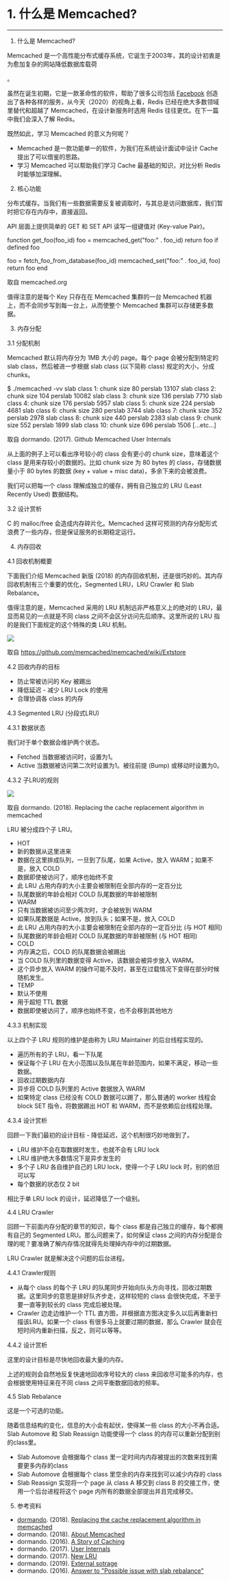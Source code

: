 # 1. 什么是 Memcached?



---

1. 什么是 Memcached?

Memcached 是一个高性能分布式缓存系统，它诞生于2003年，其的设计初衷是为愈加复杂的网站降低数据库载荷

。

虽然在诞生初期，它是一款革命性的软件，帮助了很多公司包括 [Facebook](https://www.facebook.com/notes/facebook-engineering/scaling-memcached-at-facebook/39391378919/) 创造出了各种各样的服务，从今天（2020）的视角上看，Redis 已经在绝大多数领域里替代和超越了 Memcached，在设计新服务时选用 Redis 往往更优。在下一篇中我们会深入了解 Redis。

既然如此，学习 Memcached 的意义为何呢？

- Memcached 是一款功能单一的软件，为我们在系统设计面试中设计 Cache 提出了可以借鉴的思路。
- 学习 Memcached 可以帮助我们学习 Cache 最基础的知识，对比分析 Redis 时能够加深理解。

2. 核心功能

分布式缓存。当我们有一些数据需要反复被调取时，与其总是访问数据库，我们暂时把它存在内存中，直接返回。

API 层面上提供简单的 GET 和 SET API 读写一组键值对 (Key-value Pair)。

function get_foo(foo_id)
foo = memcached_get("foo:" . foo_id)
return foo if defined foo

foo = fetch_foo_from_database(foo_id)
memcached_set("foo:" . foo_id, foo)
return foo
end

取自 memcached.org

值得注意的是每个 Key 只存在在 Memcached 集群的一台 Memcached 机器上，而不会同步写到每一台上，从而使整个 Memcached 集群可以存储更多数据。

3. 内存分配

3.1 分配机制

Memcached 默认将内存分为 1MB 大小的 page。每个 page 会被分配到特定的 slab class，然后被进一步根据 slab class (以下简称 class) 规定的大小，分成 chunks。

$ ./memcached -vv
slab class 1: chunk size 80 perslab 13107
slab class 2: chunk size 104 perslab 10082
slab class 3: chunk size 136 perslab 7710
slab class 4: chunk size 176 perslab 5957
slab class 5: chunk size 224 perslab 4681
slab class 6: chunk size 280 perslab 3744
slab class 7: chunk size 352 perslab 2978
slab class 8: chunk size 440 perslab 2383
slab class 9: chunk size 552 perslab 1899
slab class 10: chunk size 696 perslab 1506
[...etc...]

取自 dormando. (2017). Github Memcached User Internals

从上面的例子上可以看出序号较小的 class 会有更小的 chunk size，意味着这个 class 是用来存较小的数据的。比如 chunk size 为 80 bytes 的 class，存储数据量小于 80 bytes 的数据 (key + value + misc data)，多余下来的会被浪费。

我们可以把每一个 class 理解成独立的缓存，拥有自己独立的 LRU (Least Recently Used) 数据结构。

3.2 设计赏析

C 的 malloc/free 会造成内存碎片化。Memcached 这样可预测的内存分配形式浪费了一些内存，但是保证服务的长期稳定运行。

4. 内存回收

4.1 回收机制概要

下面我们介绍 Memcached 新版 (2018) 的内存回收机制，还是很巧妙的。其内存回收机制有三个重要的优化，Segmented LRU，LRU Crawler 和 Slab Rebalance。

值得注意的是，Memcached 采用的 LRU 机制远非严格意义上的绝对的 LRU，最显而易见的一点就是不同 class 之间不会区分访问先后顺序。这里所说的 LRU 指的是我们下面规定的这个特殊的类 LRU 机制。

![](../../media/Memeory-Cache-1.-什么是-Memcached--image1.png)

取自 <https://github.com/memcached/memcached/wiki/Extstore>

4.2 回收内存的目标

- 防止常被访问的 Key 被踢出
- 降低延迟 - 减少 LRU Lock 的使用
- 合理协调各 class 的内存

4.3 Segmented LRU (分段式LRU)

4.3.1 数据状态

我们对于单个数据会维护两个状态。

- Fetched 当数据被访问时，设置为1。
- Active 当数据被访问第二次时设置为1。被往前提 (Bump) 或移动时设置为0。

4.3.2 子LRU的规则

![](../../media/Memeory-Cache-1.-什么是-Memcached--image2.png)

取自 dormando. (2018). Replacing the cache replacement algorithm in memcached

LRU 被分成四个子 LRU。

- HOT
- 新的数据从这里进来
- 数据在这里排成队列，一旦到了队尾，如果 Active，放入 WARM；如果不是，放入 COLD
- 数据即使被访问了，顺序也始终不变
- 此 LRU 占用内存的大小主要会被限制在全部内存的一定百分比
- 队尾数据的年龄会相对 COLD 队尾数据的年龄被限制
- WARM
- 只有当数据被访问至少两次时，才会被放到 WARM
- 如果队尾数据是 Active，放到队头；如果不是，放入 COLD
- 此 LRU 占用内存的大小主要会被限制在全部内存的一定百分比 (与 HOT 相同)
- 队尾数据的年龄会相对 COLD 队尾数据的年龄被限制 (与 HOT 相同)
- COLD
- 内存满之后，COLD 的队尾数据会被踢出
- 当 COLD 队列里的数据变得 Active，该数据会被异步放入 WARM。
- 这个异步放入 WARM 的操作可能不及时，甚至在过载情况下变得在部分时候随机发生。
- TEMP
- 默认不使用
- 用于超短 TTL 数据
- 数据即使被访问了，顺序也始终不变，也不会移到其他地方

4.3.3 机制实现

以上四个子 LRU 规则的维护是由称为 LRU Maintainer 的后台线程实现的。

- 遍历所有的子 LRU，看一下队尾
- 保证每个子 LRU 在大小范围以及队尾在年龄范围内，如果不满足，移动一些数据。
- 回收过期数据内存
- 异步将 COLD 队列里的 Active 数据放入 WARM
- 如果特定 class 已经没有 COLD 数据可以踢了，那么普通的 worker 线程会 block SET 指令，将数据踢出 HOT 和 WARM，而不是依赖后台线程处理。

4.3.4 设计赏析

回顾一下我们最初的设计目标 - 降低延迟，这个机制很巧妙地做到了。
- LRU 维护不会在取数据时发生，也就不会有 LRU lock
- LRU 维护绝大多数情况下是异步发生的
- 多个子 LRU 各自维护自己的 LRU lock，使得一个子 LRU lock 时，别的依旧可以写
- 每个数据的状态仅 2 bit

相比于单 LRU lock 的设计，延迟降低了一个级别。

4.4 LRU Crawler

回顾一下前面内存分配的章节的知识，每个 class 都是自己独立的缓存，每个都拥有自己的 Segmented LRU。那么问题来了，如何保证 class 之间的内存分配是合理的呢？要准确了解内存情况就得先处理掉内存中的过期数据。

LRU Crawler 就是解决这个问题的后台进程。

4.4.1 Crawler规则

- 从每个 class 的每个子 LRU 的队尾同步开始向队头方向寻找，回收过期数据。这里同步的意思是排好队齐步走，这样较短的 class 会很快完成，不至于要一直等到较长的 class 完成后被处理。
- Crawler 边走边维护一个 TTL 直方图，并根据直方图决定多久以后再重新扫描该LRU。如果一个 class 有很多马上就要过期的数据，那么 Crawler 就会在短时间内重新扫描，反之，则可以等等。

4.4.2 设计赏析

这里的设计目标是尽快地回收最大量的内存。

上述的规则会自然地反复快速地回收序号较大的 class 来回收尽可能多的内存，也会根据使用特征来在不同 class 之间平衡数据回收的频率。

4.5 Slab Rebalance

这是一个可选的功能。

随着信息结构的变化，信息的大小会有起伏，使得某一些 class 的大小不再合适。Slab Automove 和 Slab Reassign 功能使得一个 class 的内存可以重新分配到别的class里。

- Slab Automove 会根据每个 class 里一定时间内内存被提出的次数来找到需要更多内存的class
- Slab Automove 会根据每个 class 里空余的内存来找到可以减少内存的 class
- Slab Reassign 实现将一个 page 从 class A 移交到 class B 的交接工作，使用一个后台进程将这个 page 内所有的数据全部提出并且完成移交。

5. 参考资料

- [dormando](https://twitter.com/dormando). (2018). [Replacing the cache replacement algorithm in memcached](https://memcached.org/blog/modern-lru/)
- dormando. (2018). [About Memcached](https://memcached.org/about)
- dormando. (2016). [A Story of Caching](https://github.com/memcached/memcached/wiki/TutorialCachingStory)
- dormando. (2017). [User Internals](https://github.com/memcached/memcached/wiki/UserInternals)
- dormando. (2017). [New LRU](https://github.com/memcached/memcached/blob/master/doc/new_lru.txt)
- dormando. (2019). [External sotrage](https://github.com/memcached/memcached/wiki/Extstore)
- dormando. (2016). [Answer to "Possible issue with slab rebalance"](https://github.com/memcached/memcached/issues/151)


